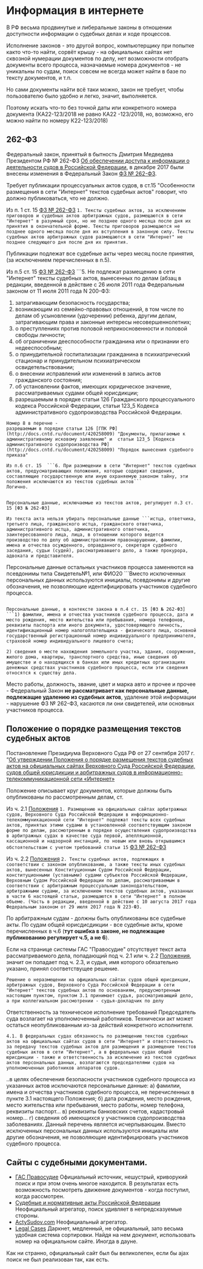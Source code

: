# Информация в интернете

В РФ весьма продвинутые и либеральные законы в отношении доступности информации о судебных делах и ходе процессов. 

Исполнение законов - это другой вопрос, компьютерщику при попытке както что-то найти, сорвёт крышу - на официальных сайтах нет сквозной нумерации документов по делу, нет возможности отобрать документы всего процесса, назначаемые номера документов - не уникальны по судам, поиск совсем не всегда может найти в базе по тексту документов, и т.п.

Но сами документы найти всё таки можно, закон не требует, чтобы пользователю было удобно и легко, значит, выполняется.

Поэтому искать что-то без точной даты или конкретного номера документа (КА22-123/2018 не равно КА22 -123/2018, но, возможно, его можно найти по номеру К22-123/2018)



## 262-ФЗ

Федеральный закон, принятый в бытность Дмитрия Медведева Президентом РФ № 262-ФЗ [Об обеспечении доступа к информации о деятельности судов в Российской Федерации](http://docs.cntd.ru/document/902134894), в декабре 2017 были внесены изменения в Федеральный Закон [ФЗ № 262-ФЗ].
 
Требует публикации процессуальных актов судов, в ст.15 "Особенности размещения в сети "Интернет" текстов судебных актов" говорит, что должно публиковаться, что не должно.

Из п. 1 ст. 15 [ФЗ № 262-ФЗ] ```1. Тексты судебных актов, за исключением приговоров и судебных актов арбитражных судов, размещаются в сети "Интернет" в разумный срок, но не позднее одного месяца после дня их принятия в окончательной форме. Тексты приговоров размещаются не позднее одного месяца после дня их вступления в законную силу. Тексты судебных актов арбитражных судов размещаются в сети "Интернет" не позднее следующего дня после дня их принятия.```

Публикации подлежат все судебные акты через месяц после принятия, (за исключением перечисленных в п.5).

Из п.5 ст. 15 [ФЗ № 262-ФЗ] ```5. Не подлежат размещению в сети "Интернет" тексты судебных актов, вынесенных по делам (абзац в редакции, введенной в действие с 26 июля 2011 года Федеральным законом от 11 июля 2011 года N 200-ФЗ:
1) затрагивающим безопасность государства;
2) возникающим из семейно-правовых отношений, в том числе по делам об усыновлении (удочерении) ребенка, другим делам, затрагивающим права и законные интересы несовершеннолетних;
3) о преступлениях против половой неприкосновенности и половой свободы личности;
4) об ограничении дееспособности гражданина или о признании его недееспособным;
5) о принудительной госпитализации гражданина в психиатрический стационар и принудительном психиатрическом освидетельствовании;
6) о внесении исправлений или изменений в запись актов гражданского состояния;
7) об установлении фактов, имеющих юридическое значение, рассматриваемых судами общей юрисдикции;
8) разрешаемым в порядке статьи 126 Гражданского процессуального кодекса Российской Федерации, статьи 123_5 Кодекса административного судопроизводства Российской Федерации.
```
Номер 8 в перечне - 
разрешаемым в порядке статьи 126 [ГПК РФ](http://docs.cntd.ru/document/420258009) "Документы, прилагаемые к административному исковому заявлению" и  статьи 123_5 [Кодекса административного судопроизводства РФ](http://docs.cntd.ru/document/420258009) "Порядок вынесения судебного приказа"

Из п.6 ст. 15  ```6. При размещении в сети "Интернет" текстов судебных актов, предусматривающих положения, которые содержат сведения, составляющие государственную или иную охраняемую законом тайну, эти положения исключаются из текстов судебных актов```
Логично.


Персональные данные, исключаемые из текстов актов, регулирует п.3 ст. 15 [ФЗ № 262-ФЗ]

Из текста акта нельзя убирать персональные данные ```истца, ответчика, третьего лица, гражданского истца, гражданского ответчика, административного истца, административного ответчика, заинтересованного лица, лица, в отношении которого ведется производство по делу об административном правонарушении, фамилии, имена и отчества осужденного, оправданного, секретаря судебного заседания, судьи (судей), рассматривавшего дело, а также прокурора, адвоката и представителя.
```

Персональные данные остальных участников процесса заменяются на псевдонимы типа Свидетель№1, или ФИО20 ```Вместо исключенных персональных данных используются инициалы, псевдонимы и другие обозначения, не позволяющие идентифицировать участников судебного процесса.
```

Персональные данные, в контексте закона в п.4 ст. 15 [ФЗ № 262-ФЗ] ```1) фамилии, имена и отчества участников судебного процесса, дата и место рождения, место жительства или пребывания, номера телефонов, реквизиты паспорта или иного документа, удостоверяющего личность, идентификационный номер налогоплательщика - физического лица, основной государственный регистрационный номер индивидуального предпринимателя, страховой номер индивидуального лицевого счета;

2) сведения о месте нахождения земельного участка, здания, сооружения, жилого дома, квартиры, транспортного средства, иные сведения об имуществе и о находящихся в банках или иных кредитных организациях денежных средствах участников судебного процесса, если эти сведения относятся к существу дела.
```

Место работы, должность, звание, цвет и марка авто и прочее и прочее - Федеральный Закон **не рассматривает как персональные данные, подлежащие удалению из судебных актов**, удаление этой информации - нарушение ФЗ № 262-ФЗ, касаются ли они свидетелей, или основных участников процесса.





## Положение о порядке размещения текстов судебных актов

Постановление Президиума Верховного Суда РФ от 27 сентября 2017 г. “[Об утверждении Положения о порядке размещения текстов судебных актов на официальных сайтах Верховного Суда Российской Федерации, судов общей юрисдикции и арбитражных судов в информационно-телекоммуникационной сети «Интернет»](http://docs.cntd.ru/document/555600668)
  

Положение описывает круг документов, которые должны быть опубликованы по рассмотренным делам, ст.

Из ч. 2.1 [Положения] ```1. Размещению на официальных сайтах арбитражных судов, Верховного Суда Российской Федерации в информационно-телекоммуникационной сети "Интернет" подлежат тексты всех судебных актов, принятых этими судами в установленной соответствующим законом форме по делам, рассмотренным в порядке осуществления судопроизводства в арбитражных судах в качестве суда первой, апелляционной, кассационной и надзорной инстанций, по новым или вновь открывшимся обстоятельствам с учетом требований статьи 15``` [ФЗ № 262-ФЗ]


Из ч. 2.2 [Положения] ```2. Тексты судебных актов, подлежащих в соответствии с законом опубликованию, а также тексты иных судебных актов, вынесенных Конституционным Судом Российской Федерации, конституционными (уставными) судами субъектов Российской Федерации, Верховным Судом Российской Федерации по делам, рассматриваемым в соответствии с арбитражным процессуальным законодательством, арбитражными судами, за исключением текстов судебных актов, указанных в части 6 настоящей статьи, размещаются в сети "Интернет" в полном объеме.
(Часть в редакции, введенной в действие с 10 августа 2017 года Федеральным законом от 29 июля 2017 года N 223-ФЗ.```

По арбитражным судам - должны быть опубликованы все судебные акты. По судам общей юрисдисдикции - все судебные акты, кроме перечисленных в ч.6 (**тут ошибка в законе, не подлежащие публикованию регулирует ч.5, а не 6**).

Если на странице системы ГАС "Правосудие" отсутствует текст акта рассматриваемого дела, попадающий под ч. 2.1 или ч. 2.2 [Положения], значит он попадает под ч. 2.3, и судья, имя которого обязательно указано, принял соответствущее решение.

```Решение о неразмещении на официальных сайтах судов общей юрисдикции, арбитражных судов, Верховного Суда Российской Федерации в сети "Интернет" текстов судебных актов по основаниям, предусмотренным настоящим пунктом, пунктом 3.1 принимает судья, рассматривающий дело, а при коллегиальном рассмотрении - судья-докладчик по делу```

Ответственность за техническое исполнение требований Председатель суда возлагает на уполномоченный работников. Технически акт может остаться неопубликованным из-за действий конкретного исполнителя.

```4.1. В федеральных судах обязанность по размещению текстов судебных актов на официальных сайтах судов в сети "Интернет" и ответственность за передачу текстов судебных актов для размещения и размещение текстов судебных актов в сети "Интернет", а в федеральных судах общей юрисдикции - также и ответственность за исключение из текстов судебных актов персональных данных, возлагаются председателями судов на уполномоченных работников аппаратов судов.```





..в целях обеспечения безопасности участников судебного процесса из указанных актов исключаются персональные данные:
а) фамилии, имена и отчества участников судебного процесса, не перечисленных в пункте 3.1 настоящего Положения;
б) дата рождения, место рождения, место жительства или пребывания, место работы, номер телефона, реквизиты паспорт...
в) реквизиты банковских счетов, кадастровый номер...
г) сведения об имеющихся у участников судопроизводства заболеваниях.
Данный перечень является исчерпывающим.
Вместо исключенных персональных данных используются инициалы или другие обозначения, не позволяющие идентифицировать участников судебного процесса.

## 

[Положения о порядке размещения текстов судебных актов на официальных сайтах]:http://docs.cntd.ru/document/555600668

[Положения]:http://docs.cntd.ru/document/555600668

[ФЗ № 262-ФЗ]:http://docs.cntd.ru/document/902134894


## Сайты с судебными документами.

- [ГАС Правосудие](https://sudrf.ru/) Официальный источник, нешустрый, криворукий поиск и при этом очень многое находится. В результатах есть возможность посмотреть движение документов - когда поступил, когда рассмотрен.
- [Судебные и нормативные акты Российской Федерации](https://sudact.ru/about/) Неофициальный агрегатор, поиск удивляет в непредсказуемые стороны.
- [ActySudov.com](https://actysudov.com/) Неофициальный агрегатор.
- [Legal Cases](http://casesvrcgem4gnb5.onion.ly/ru/) Даркнет, медленный, не официальный, зато весьма удобная система сортировки. Найдя на нем документ, использовать номер на официальном сайте. Иногда в дауне.


Как ни странно, официальный сайт был бы великолепен, если бы ajax поиск не был реализован так, как есть.
